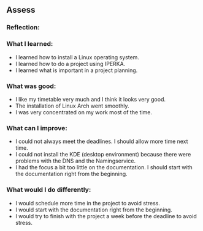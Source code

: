## Assess

### Reflection:

### What I learned:
- I learned how to install a Linux operating system.
- I learned how to do a project using IPERKA.
- I learned what is important in a project planning.

### What was good:
- I like my timetable very much and I think it looks very good.
- The installation of Linux Arch went smoothly. 
- I was very concentrated on my work most of the time.

### What can I improve:
- I could not always meet the deadlines. I should allow more time next time.
- I could not install the KDE (desktop environment) because there were problems with the DNS and the Namingservice.
- I had the focus a bit too little on the documentation. I should start with the documentation right from the beginning.

### What would I do differently:
- I would schedule more time in the project to avoid stress.
- I would start with the documentation right from the beginning.
- I would try to finish with the project a week before the deadline to avoid stress.
